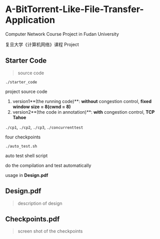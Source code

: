 # A-BitTorrent-Like-File-Transfer-Application
Computer Network Course Project in Fudan University

复旦大学《计算机网络》课程 Project

## Starter Code

> source code

`./starter_code`

project source code

1. version1**(the running code)**: **without** congestion control, **fixed window size = 8(cwnd = 8)**
2. version2**(the code in annotation)**: **with** congestion control, **TCP Tahoe**

`./cp1`, `./cp2`, `./cp3`, `./concurrenttest`

four checkpoints

`./auto_test.sh`

auto test shell script

do the compilation and test automatically

usage in **Design.pdf**

## Design.pdf

> description of design

## Checkpoints.pdf

> screen shot of the checkpoints